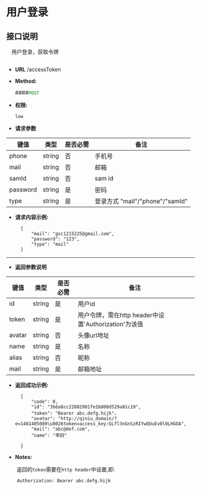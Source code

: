# 用户登录

## 接口说明

　用户登录，获取令牌

## 


* **URL**
        /accessToken

* **Method:**
  
  ####<font color=green>`POST`</font>

* **权限:**

  `low`

*  **请求参数**

**键值** | **类型** | **是否必需** | **备注**
---------|----------|--------------|---------
phone|string|否|手机号
mail|string|否|邮箱
samId|string|否|sam id
password|string|是|密码
type|string|是|登录方式 "mail"/"phone"/"samId"

* **请求内容示例:**


        { 
            "mail": "gsc1215225@gmail.com",
            "password": "123",
            "type": "mail"
        } 
--- 
*  **返回参数说明**

**键值** | **类型** | **是否必需** | **备注**
---------|----------|--------------|---------
id    |string |是 |用户id
token |string|是|用户令牌，需在http header中设置'Authorization'为该值
avatar|string|否|头像url地址
name|string|是|名称
alias|string|否|昵称
mail|string|是|邮箱地址



* **返回成功示例:**


        {
            "code": 0,
            "id": "3b6a8cc22882901fe1b800d529a81c19",
            "token": "Bearer abc.defg.hijk"，
            "avatar": "http://qiniu_domain/?e=1461405089\u0026token=access_key:GLfl3nGnSzRIYwQUuEv0l0LHGOA",
            "mail": "abc@def.com",
            "name": "李四"

        } 


* **Notes:**

　　返回的`token`需要在`http header`中设置,即:

        Authorization: Bearer abc.defg.hijk